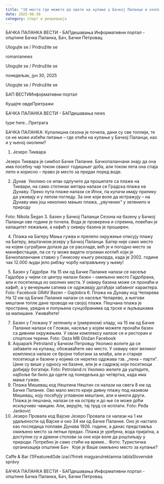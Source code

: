```yaml
---
title: "10 места где можете да одете на купање у Бачкој Паланци и околини"
date: 2025-06-30
category: Спорт и рекреација
---
```


БАЧКА ПАЛАНКА ВЕСТИ - БАПдешавања Информативни портал - општине Бачка Паланка, Бач, Бачки Петровац

Ulogujte se / Pridružite se

romanianews

Ulogujte se / Pridružite se

понедељак, јун 30, 2025

Ulogujte se / Pridružite se

БАП ВЕСТИИнформативни портал

Куцајте овдеПретражи

БАЧКА ПАЛАНКА ВЕСТИ - БАПдешавања news

type here...Претрага

БАЧКА ПАЛАНКА: Купалишна сезона је почела, дани су све топлији, те се не може избећи питање – где отићи на купање у Бачкој Паланци, као и у њеној околини?

1. Језеро Тиквара

Језеро Тиквара је симбол Бачке Паланке. Бачкопаланчани знају да она има посебну чар током сваког годишњег доба, али током лета она спаја лепо и корисно – право је место за предах поред воде.


2. Дунав 
Уколико се ипак одлучите да прошетате са плаже на Тиквари, на само стотинак метара налази се Градска плажа на Дунаву. Преко пута плаже налази се Илок, па купачи имају прилику да уживају и у лепом погледу. За оне који воле да истражују – на Дунаву има још неколико мањих плажа, „увучених“ у зеленило и природу


Foto: Nikola Šegan
3. Базен у Бачкој Паланци 
Сезона на базену у Бачкој Паланци ове године je почела. Вода је проверена и спремна, повећан је капацитет лежаљки, а кафић у оквиру базена је проширен.



 
4. Плажа на Багеру
Мања гужва и прелепо окружење описују плажу на Багеру, вештачком језеру у Бачкој Паланци.
Багер није само место на којем суграђани долазе да се расхладе, већ је и погодно место за манифестације, па се ту може видети огроман котлић који је Бачкопаланчане ставио у Гинисову књигу рекорда, када је 2002. године чак 12.000 људи јело рибљу чорбу направљену у њему!













 
5. Базен у Гајдобри 
На 15 км од Бачке Паланке налази се насеље Гајдобра у чијем се центру налази базен – омиљено место Гајдобрана, али и посетилаца из околних места. У оквиру базена може се пронаћи и кафић, а у вечерњим сатима се одржавају догађаји забавног карактера.
Foto: Facebook GRAV Bazen – Gajdobra
6. Плажа на Дунаву код Челарева
На 12 км од Бачке Паланке налази се насеље Челарево, а његови мештани топле дане проводе на својој плажи. Пешчана плажа је пространа, уредна и попуњена сунцобранима од трске и љуљашкама за малишане. Уживаћете!

7. Базен у Гложану
У зеленилу и (умереном) хладу, на 15 км од Бачке Паланке налази се Гложан, насеље у којем можете пронаћи базен са дивним окружењем. У овом комплексу налазе се и ресторан и спортски терени.
Foto: Oaza MB Gložan Facebook
8. Aquapark Petroland у Бачком Петровцу
Уколико волите да се забавите на купању, обожаваћете ово место. У оквиру овог великог комплекса налазе се бројни тобогани за млађе, али и старије посетиоце и базени у којима се неретко одржава тзв. „пена – парти“. Цене су више у односу на базене, али је и садржај који посетиоци добијају богатији.
Foto: Petroland.rs
Уколико желите да уштедите, најбоље би било да одете од понедељка до четвртка, када има мање гужве.
9. Плажа Мишевац код Нештина
Нештин се налази на свега 8 км од Бачке Паланке. Ово мало место крије дивну плажу под називом Мишевац, коју посећују углавном мештани, али и многи други. Плажа је пешчана, налази се на острву и до ње се може доћи искључиво чамцем. Али, верујте, тај труд се исплати.
Foto: Peđa Janković
10. Језеро Провала код Вајске
Језеро Провала се налази на 1 км удаљености од Вајске и око 34 км од Бачке Паланке. Оно је настало као последица поплаве Дунава 1926. године, а данас представља омиљено место за летњи предах. Плажа је уређена, вода пријатна, а доступни су и дрвени столови за оне који воле да роштиљају у природи. Потребно је само стићи на време…
Фото: Туристичка организација општине Бач
 
Које је Ваше омиљено место за купање?

Caffe & Bar (1)FeaturedGde izaći?hírek magyarulreklamna tablaSlovenské správy

БАЧКА ПАЛАНКА ВЕСТИ - БАПдешавања Информативни портал - општине Бачка Паланка, Бач, Бачки Петровац
